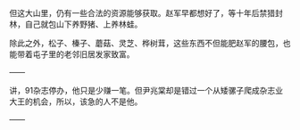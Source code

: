 但这大山里，仍有一些合法的资源能够获取。赵军早都想好了，等十年后禁猎封林，自己就包山下养野猪、上养林蛙。

除此之外，松子、榛子、蘑菇、灵芝、桦树茸，这些东西不但能肥赵军的腰包，也能带着屯子里的老邻旧居发家致富。

——

讲，91杂志停办，他只是少赚一笔。但尹兆棠却是错过一个从矮骡子爬成杂志业大王的机会，所以，该急的人不是他。

——

